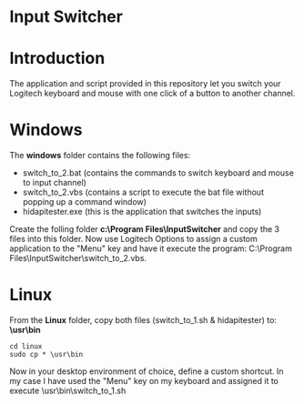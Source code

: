 # Input Switcher

# Introduction
The application and script provided in this repository let you switch your Logitech keyboard and mouse with one click of a button to another channel.

# Windows
The **windows** folder contains the following files:
- switch_to_2.bat (contains the commands to switch keyboard and mouse to input channel)
- switch_to_2.vbs (contains a script to execute the bat file without popping up a command window)
- hidapitester.exe (this is the application that switches the inputs)

Create the folling folder **c:\Program Files\InputSwitcher** and copy the 3 files into this folder.
Now use Logitech Options to assign a custom application to the "Menu" key and have it execute the program: C:\Program Files\InputSwitcher\switch_to_2.vbs.

# Linux
From the **Linux** folder, copy both files (switch_to_1.sh & hidapitester) to: **\usr\bin**
```
cd linux
sudo cp * \usr\bin
```
Now in your desktop environment of choice, define a custom shortcut. In my case I have used the "Menu" key on my keyboard and assigned it to execute \usr\bin\switch_to_1.sh